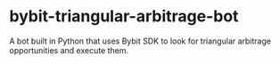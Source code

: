 # bybit-triangular-arbitrage-bot
A bot built in Python that uses Bybit SDK to look for triangular arbitrage opportunities and execute them.
